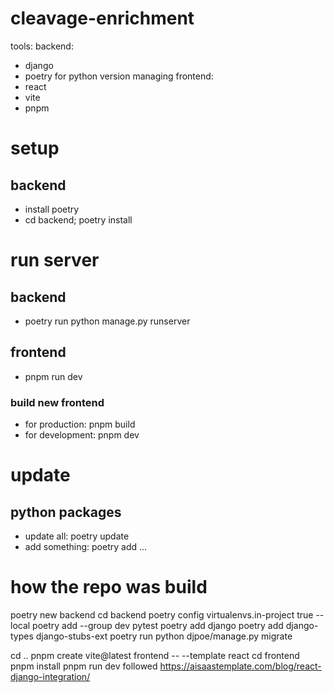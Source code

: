 # cleavage-enrichment
tools:
backend:
- django
- poetry for python version managing
frontend:
- react
- vite
- pnpm


# setup
## backend
- install poetry
- cd backend; poetry install

# run server
## backend
- poetry run python manage.py runserver

## frontend
- pnpm run dev

### build new frontend
- for production: pnpm build
- for development: pnpm dev

# update
## python packages
- update all: poetry update
- add something: poetry add ...

# how the repo was build
poetry new backend
cd backend
poetry config virtualenvs.in-project true --local
poetry add --group dev pytest
poetry add django
poetry add django-types django-stubs-ext
poetry run python  djpoe/manage.py migrate

cd ..
pnpm create vite@latest frontend -- --template react
cd frontend
pnpm install
pnpm run dev
followed https://aisaastemplate.com/blog/react-django-integration/






